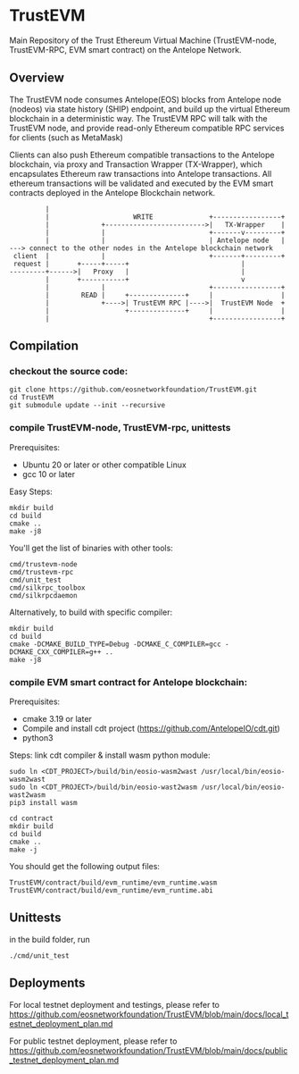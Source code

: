 # TrustEVM
Main Repository of the Trust Ethereum Virtual Machine (TrustEVM-node, TrustEVM-RPC, EVM smart contract) on the Antelope Network.

## Overview
The TrustEVM node consumes Antelope(EOS) blocks from Antelope node (nodeos) via state history (SHIP) endpoint, and build up the virtual Ethereum blockchain in a deterministic way.
The TrustEVM RPC will talk with the TrustEVM node, and provide read-only Ethereum compatible RPC services for clients (such as MetaMask)

Clients can also push Ethereum compatible transactions to the Antelope blockchain, via proxy and Transaction Wrapper (TX-Wrapper), which encapsulates Ethereum raw transactions into Antelope transactions. All ethereum transactions will be validated and executed by the EVM smart contracts deployed in the Antelope Blockchain network. 

```
         |                                                 
         |                     WRITE              +-----------------+
         |             +------------------------->|   TX-Wrapper    |
         |             |                          +-------v---------+
         |             |                          | Antelope node   | ---> connect to the other nodes in the Antelope blockchain network
 client  |             |                          +-------+---------+
 request |       +-----+-----+                            |
---------+------>|   Proxy   |                            |
         |       +-----------+                            v       
         |             |                          +-----------------+
         |        READ |     +--------------+     |                 |
         |             +---->| TrustEVM RPC |---->|  TrustEVM Node  +
         |                   +--------------+     |                 |
         |                                        +-----------------+
```
         
## Compilation

### checkout the source code:
```
git clone https://github.com/eosnetworkfoundation/TrustEVM.git
cd TrustEVM
git submodule update --init --recursive
```

### compile TrustEVM-node, TrustEVM-rpc, unittests

Prerequisites:
- Ubuntu 20 or later or other compatible Linux
- gcc 10 or later

Easy Steps:
```
mkdir build
cd build
cmake ..
make -j8
```
You'll get the list of binaries with other tools:
```
cmd/trustevm-node
cmd/trustevm-rpc
cmd/unit_test
cmd/silkrpc_toolbox
cmd/silkrpcdaemon
```

Alternatively, to build with specific compiler:
```
mkdir build
cd build
cmake -DCMAKE_BUILD_TYPE=Debug -DCMAKE_C_COMPILER=gcc -DCMAKE_CXX_COMPILER=g++ ..
make -j8
```


### compile EVM smart contract for Antelope blockchain:
Prerequisites:
- cmake 3.19 or later
- Compile and install cdt project (https://github.com/AntelopeIO/cdt.git)
- python3

Steps:
link cdt compiler & install wasm python module:
```
sudo ln <CDT_PROJECT>/build/bin/eosio-wasm2wast /usr/local/bin/eosio-wasm2wast
sudo ln <CDT_PROJECT>/build/bin/eosio-wast2wasm /usr/local/bin/eosio-wast2wasm
pip3 install wasm
```

```
cd contract
mkdir build
cd build
cmake ..
make -j
```
You should get the following output files:
```
TrustEVM/contract/build/evm_runtime/evm_runtime.wasm
TrustEVM/contract/build/evm_runtime/evm_runtime.abi
```

## Unittests
in the build folder, run
```
./cmd/unit_test
```

## Deployments

For local testnet deployment and testings, please refer to 
https://github.com/eosnetworkfoundation/TrustEVM/blob/main/docs/local_testnet_deployment_plan.md

For public testnet deployment, please refer to 
https://github.com/eosnetworkfoundation/TrustEVM/blob/main/docs/public_testnet_deployment_plan.md

